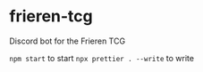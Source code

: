 # frieren-tcg

Discord bot for the Frieren TCG

`npm start` to start
`npx prettier . --write` to write
